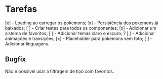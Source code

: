 # Tarefas

[x] - Loading ao carregar os pokemons;
[x] - Persistência dos pokemons já baixados;
[ ] - Criar testes para todos os componentes;
[x] - Adicionar um sistema de favoritos;
[ ] - Adicionar temas claro e escuro; ?
[ ] - Adicionar animações e transições;
[x] - Placeholder para pokemons sem foto;
[ ] - Adicionar linguagens.

## Bugfix

Não é possivel usar a filtragem de tipo com favoritos.

